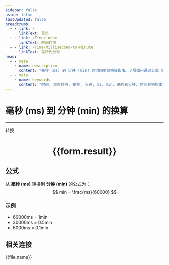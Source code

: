 ```yaml
---
sidebar: false
aside: false
lastUpdated: false
breadcrumb:
  - - link: /
      linkText: 首页
  - - link: /Time/index
      linkText: 时间转换
  - - link: /Time/Millisecond-to-Minute
      linkText: 毫秒到分钟
head:
  - - meta
    - name: description
      content: "毫秒 (ms) 到 分钟 (min) 的时间单位换算指南。了解如何通过公式 ms ÷ 60,000 转换为分钟。"
  - - meta
    - name: keywords
      content: "时间, 单位转换, 毫秒, 分钟, ms, min, 毫秒到分钟, 时间转换指南"
---
```

# 毫秒 (ms) 到 分钟 (min) 的换算

---
<script setup>
import { onMounted, reactive, inject, ref } from 'vue'
import { NButton,NForm ,NFormItem,NInput,NInputNumber,NSelect,NCard,useMessage,NGrid ,NGi  } from 'naive-ui'
import { defineClientComponent } from 'vitepress'
import { Time } from '../../files';

const convert = inject('convert')

const form = reactive({
  number: null,
  result: '',
})

const convertHandler = () => {
  if (form.number !== null && !isNaN(form.number)) {
    const convertedValue = parseFloat(form.number) / 60000
    form.result = `${form.number}ms = ${convertedValue.toFixed(6)}min`
  } else {
    form.result = '请输入有效的数值。'
  }
}
</script>

<n-form size="large" :model="form">
  <n-form-item label="毫秒 (ms)">
    <n-input-number v-model:value="form.number" placeholder="输入毫秒" style="width: 100%" />
  </n-form-item>
  <n-form-item>
    <n-button type="primary" @click="convertHandler" block>转换</n-button>
  </n-form-item>
</n-form>

<n-card  embedded :bordered="false" hoverable>
  <div  style="text-align:center">
    <h1>{{form.result}}</h1>
  </div>
</n-card>

## 公式

从 **毫秒 (ms)** 转换到 **分钟 (min)** 的公式为：
$$ min = \frac{ms}{60000} $$

### 示例
- 60000ms = 1min
- 30000ms = 0.5min
- 6000ms = 0.1min
## 相关连接
<n-grid x-gap="12" :cols="4">
  <n-gi v-for="(file, index) in Time" :key="index">
    <n-button
      text
      tag="a"
      :href="file.path"
      type="primary"
    >
      {{file.name}}
    </n-button>
  </n-gi>
</n-grid>